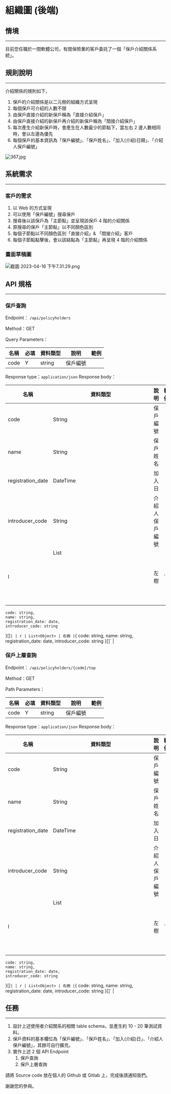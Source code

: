 # 組織圖 (後端)

## 情境

---

目前您任職於一間軟體公司，有間保險業的客戶委託了一個「保戶介紹關係系統」。

## 規則說明

---

介紹關係的規則如下，

1. 保戶的介紹關係是以二元樹的組織方式呈現
2. 每個保戶可介紹的人數不限
3. 由保戶直接介紹的新保戶稱為「直接介紹保戶」
4. 由保戶直接介紹的新保戶再介紹的新保戶稱為「間接介紹保戶」
5. 每次產生介紹新保戶時，會產生在人數最少的節點下，當左右 2 邊人數相同時，會以左邊為優先
6. 每個保戶的基本資訊為「保戶編號」、「保戶姓名」、「加入(介紹)日期」、「介紹人保戶編號」

![367.jpg](https://s3-us-west-2.amazonaws.com/secure.notion-static.com/10952dc7-ecbc-4555-9a7f-c8628103dda8/367.jpg)

## 系統需求

---

### 客戶的需求

1. 以 Web 的方式呈現
2. 可以使用「保戶編號」搜尋保戶
3. 搜尋後以該保戶為「主節點」並呈現該保戶 4 階的介紹關係
4. 原搜尋的保戶「主節點」以不同顏色區別
5. 每個子節點以不同顏色區別「直接介紹」& 「間接介紹」客戶
6. 每個子節點點擊後，會以該結點為「主節點」再呈現 4 階的介紹關係

### 畫面草稿圖

![截圖 2023-04-16 下午7.31.29.png](https://s3-us-west-2.amazonaws.com/secure.notion-static.com/308f5780-4eec-4c37-ae13-4597d515f842/%E6%88%AA%E5%9C%96_2023-04-16_%E4%B8%8B%E5%8D%887.31.29.png)

## API 規格

---

### 保戶查詢

Endpoint： `/api/policyholders`

Method：GET

Query Parameters：

| 名稱 | 必填 | 資料類型 | 說明 | 範例 |
| --- | --- | --- | --- | --- |
| code | Y | string | 保戶編號 |  |

Response type：`application/json`
Response body：

| 名稱 | 資料類型 | 說明 | 範例 |
| --- | --- | --- | --- |
| code | String | 保戶編號 |  |
| name | String | 保戶姓名 |  |
| registration_date | DateTime | 加入日 |  |
| introducer_code | String | 介紹人保戶編號 |  |
| l | List<Object> | 左樹 | `{ 
    code: string,
    name: string,
    registration_date: date,
    introducer_code: string 
}[]` |
| r | List<Object> | 右樹 | `{ 
    code: string,
    name: string,
    registration_date: date,
    introducer_code: string 
}[]` |

### 保戶上層查詢

Endpoint： `/api/policyholders/{code}/top`

Method：GET

Path Parameters：

| 名稱 | 必填 | 資料類型 | 說明 | 範例 |
| --- | --- | --- | --- | --- |
| code | Y | string | 保戶編號 |  |

Response type：`application/json`
Response body：

| 名稱 | 資料類型 | 說明 | 範例 |
| --- | --- | --- | --- |
| code | String | 保戶編號 |  |
| name | String | 保戶姓名 |  |
| registration_date | DateTime | 加入日 |  |
| introducer_code | String | 介紹人保戶編號 |  |
| l | List<Object> | 左樹 | `{ 
    code: string,
    name: string,
    registration_date: date,
    introducer_code: string 
}[]` |
| r | List<Object> | 右樹 | `{ 
    code: string,
    name: string,
    registration_date: date,
    introducer_code: string 
}[]` |

## 任務

---

1. 設計上述使用者介紹關系的相關 table schema，並產生約 10 - 20 筆測試資料。
2. 保戶資料的基本欄位為「保戶編號」、「保戶姓名」、「加入(介紹)日」、「介紹人保戶編號」，其餘可自行擴充。
3. 實作上述 2 個 API Endpoint
    1. 保戶查詢
    2. 保戶上層查詢

請將 Source code 放在個人的 Github 或 Gitlab 上，完成後請通知我們。

謝謝您的參與。